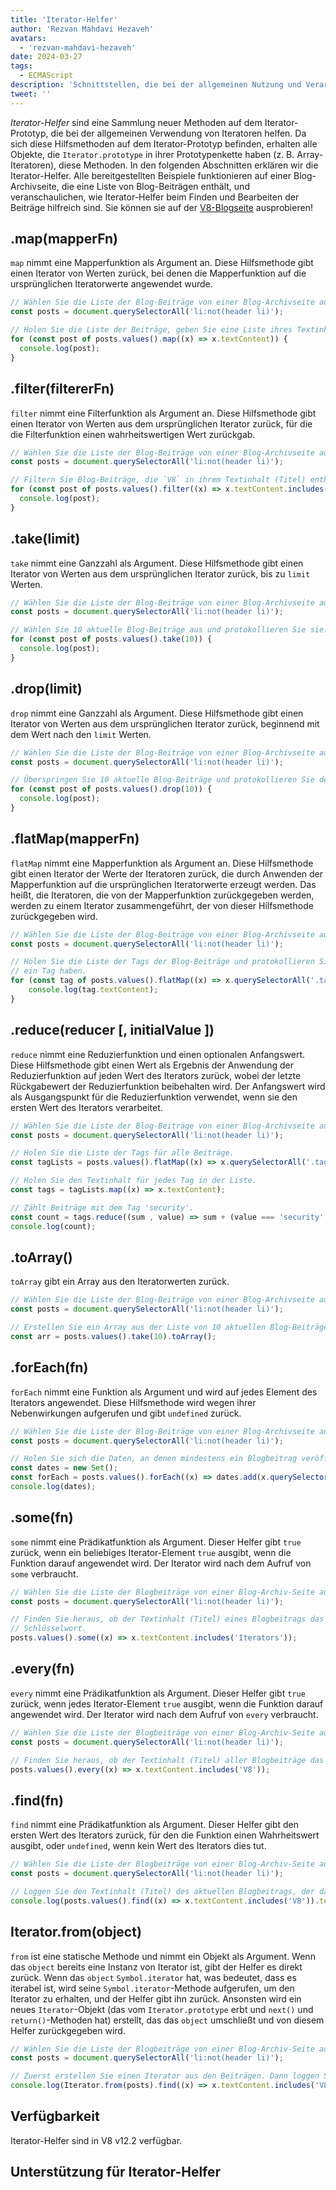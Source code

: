 ```yaml
---
title: 'Iterator-Helfer'
author: 'Rezvan Mahdavi Hezaveh'
avatars:
  - 'rezvan-mahdavi-hezaveh'
date: 2024-03-27
tags:
  - ECMAScript
description: 'Schnittstellen, die bei der allgemeinen Nutzung und Verarbeitung von Iteratoren helfen.'
tweet: ''
---
```


*Iterator-Helfer* sind eine Sammlung neuer Methoden auf dem Iterator-Prototyp, die bei der allgemeinen Verwendung von Iteratoren helfen. Da sich diese Hilfsmethoden auf dem Iterator-Prototyp befinden, erhalten alle Objekte, die `Iterator.prototype` in ihrer Prototypenkette haben (z. B. Array-Iteratoren), diese Methoden. In den folgenden Abschnitten erklären wir die Iterator-Helfer. Alle bereitgestellten Beispiele funktionieren auf einer Blog-Archivseite, die eine Liste von Blog-Beiträgen enthält, und veranschaulichen, wie Iterator-Helfer beim Finden und Bearbeiten der Beiträge hilfreich sind. Sie können sie auf der [V8-Blogseite](https://v8.dev/blog) ausprobieren!

<!--truncate-->

## .map(mapperFn)

`map` nimmt eine Mapperfunktion als Argument an. Diese Hilfsmethode gibt einen Iterator von Werten zurück, bei denen die Mapperfunktion auf die ursprünglichen Iteratorwerte angewendet wurde.

```javascript
// Wählen Sie die Liste der Blog-Beiträge von einer Blog-Archivseite aus.
const posts = document.querySelectorAll('li:not(header li)');

// Holen Sie die Liste der Beiträge, geben Sie eine Liste ihres Textinhalts (Titel) zurück und protokollieren Sie sie.
for (const post of posts.values().map((x) => x.textContent)) {
  console.log(post);
}
```

## .filter(filtererFn)

`filter` nimmt eine Filterfunktion als Argument an. Diese Hilfsmethode gibt einen Iterator von Werten aus dem ursprünglichen Iterator zurück, für die die Filterfunktion einen wahrheitswertigen Wert zurückgab.

```javascript
// Wählen Sie die Liste der Blog-Beiträge von einer Blog-Archivseite aus.
const posts = document.querySelectorAll('li:not(header li)');

// Filtern Sie Blog-Beiträge, die `V8` in ihrem Textinhalt (Titel) enthalten, und protokollieren Sie sie.
for (const post of posts.values().filter((x) => x.textContent.includes('V8'))) {
  console.log(post);
} 
```

## .take(limit)

`take` nimmt eine Ganzzahl als Argument. Diese Hilfsmethode gibt einen Iterator von Werten aus dem ursprünglichen Iterator zurück, bis zu `limit` Werten.

```javascript
// Wählen Sie die Liste der Blog-Beiträge von einer Blog-Archivseite aus.
const posts = document.querySelectorAll('li:not(header li)');

// Wählen Sie 10 aktuelle Blog-Beiträge aus und protokollieren Sie sie.
for (const post of posts.values().take(10)) {
  console.log(post);
}
```

## .drop(limit)

`drop` nimmt eine Ganzzahl als Argument. Diese Hilfsmethode gibt einen Iterator von Werten aus dem ursprünglichen Iterator zurück, beginnend mit dem Wert nach den `limit` Werten.

```javascript
// Wählen Sie die Liste der Blog-Beiträge von einer Blog-Archivseite aus.
const posts = document.querySelectorAll('li:not(header li)');

// Überspringen Sie 10 aktuelle Blog-Beiträge und protokollieren Sie den Rest.
for (const post of posts.values().drop(10)) {
  console.log(post);
}
```

## .flatMap(mapperFn)

`flatMap` nimmt eine Mapperfunktion als Argument an. Diese Hilfsmethode gibt einen Iterator der Werte der Iteratoren zurück, die durch Anwenden der Mapperfunktion auf die ursprünglichen Iteratorwerte erzeugt werden. Das heißt, die Iteratoren, die von der Mapperfunktion zurückgegeben werden, werden zu einem Iterator zusammengeführt, der von dieser Hilfsmethode zurückgegeben wird.

```javascript
// Wählen Sie die Liste der Blog-Beiträge von einer Blog-Archivseite aus.
const posts = document.querySelectorAll('li:not(header li)');

// Holen Sie die Liste der Tags der Blog-Beiträge und protokollieren Sie sie. Jeder Beitrag kann mehr als
// ein Tag haben.
for (const tag of posts.values().flatMap((x) => x.querySelectorAll('.tag').values())) {
    console.log(tag.textContent);
}
```

## .reduce(reducer [, initialValue ])

`reduce` nimmt eine Reduzierfunktion und einen optionalen Anfangswert. Diese Hilfsmethode gibt einen Wert als Ergebnis der Anwendung der Reduzierfunktion auf jeden Wert des Iterators zurück, wobei der letzte Rückgabewert der Reduzierfunktion beibehalten wird. Der Anfangswert wird als Ausgangspunkt für die Reduzierfunktion verwendet, wenn sie den ersten Wert des Iterators verarbeitet.

```javascript
// Wählen Sie die Liste der Blog-Beiträge von einer Blog-Archivseite aus.
const posts = document.querySelectorAll('li:not(header li)');

// Holen Sie die Liste der Tags für alle Beiträge.
const tagLists = posts.values().flatMap((x) => x.querySelectorAll('.tag').values());

// Holen Sie den Textinhalt für jedes Tag in der Liste.
const tags = tagLists.map((x) => x.textContent);

// Zählt Beiträge mit dem Tag 'security'.
const count = tags.reduce((sum , value) => sum + (value === 'security' ? 1 : 0), 0);
console.log(count);
```

## .toArray()

`toArray` gibt ein Array aus den Iteratorwerten zurück.

```javascript
// Wählen Sie die Liste der Blog-Beiträge von einer Blog-Archivseite aus.
const posts = document.querySelectorAll('li:not(header li)');

// Erstellen Sie ein Array aus der Liste von 10 aktuellen Blog-Beiträgen.
const arr = posts.values().take(10).toArray();
```

## .forEach(fn)

`forEach` nimmt eine Funktion als Argument und wird auf jedes Element des Iterators angewendet. Diese Hilfsmethode wird wegen ihrer Nebenwirkungen aufgerufen und gibt `undefined` zurück.

```javascript
// Wählen Sie die Liste der Blog-Beiträge von einer Blog-Archivseite aus.
const posts = document.querySelectorAll('li:not(header li)');

// Holen Sie sich die Daten, an denen mindestens ein Blogbeitrag veröffentlicht wurde, und loggen Sie sie.
const dates = new Set();
const forEach = posts.values().forEach((x) => dates.add(x.querySelector('time')));
console.log(dates);
```

## .some(fn)

`some` nimmt eine Prädikatfunktion als Argument. Dieser Helfer gibt `true` zurück, wenn ein beliebiges Iterator-Element `true` ausgibt, wenn die Funktion darauf angewendet wird. Der Iterator wird nach dem Aufruf von `some` verbraucht.

```javascript
// Wählen Sie die Liste der Blogbeiträge von einer Blog-Archiv-Seite aus.
const posts = document.querySelectorAll('li:not(header li)');

// Finden Sie heraus, ob der Textinhalt (Titel) eines Blogbeitrags das Schlüsselwort `Iterators` enthält.
// Schlüsselwort.
posts.values().some((x) => x.textContent.includes('Iterators'));
```

## .every(fn)

`every` nimmt eine Prädikatfunktion als Argument. Dieser Helfer gibt `true` zurück, wenn jedes Iterator-Element `true` ausgibt, wenn die Funktion darauf angewendet wird. Der Iterator wird nach dem Aufruf von `every` verbraucht.

```javascript
// Wählen Sie die Liste der Blogbeiträge von einer Blog-Archiv-Seite aus.
const posts = document.querySelectorAll('li:not(header li)');

// Finden Sie heraus, ob der Textinhalt (Titel) aller Blogbeiträge das Schlüsselwort `V8` enthält.
posts.values().every((x) => x.textContent.includes('V8'));
```

## .find(fn)

`find` nimmt eine Prädikatfunktion als Argument. Dieser Helfer gibt den ersten Wert des Iterators zurück, für den die Funktion einen Wahrheitswert ausgibt, oder `undefined`, wenn kein Wert des Iterators dies tut.

```javascript
// Wählen Sie die Liste der Blogbeiträge von einer Blog-Archiv-Seite aus.
const posts = document.querySelectorAll('li:not(header li)');

// Loggen Sie den Textinhalt (Titel) des aktuellen Blogbeitrags, der das Schlüsselwort `V8` enthält.
console.log(posts.values().find((x) => x.textContent.includes('V8')).textContent);
```

## Iterator.from(object)

`from` ist eine statische Methode und nimmt ein Objekt als Argument. Wenn das `object` bereits eine Instanz von Iterator ist, gibt der Helfer es direkt zurück. Wenn das `object` `Symbol.iterator` hat, was bedeutet, dass es iterabel ist, wird seine `Symbol.iterator`-Methode aufgerufen, um den Iterator zu erhalten, und der Helfer gibt ihn zurück. Ansonsten wird ein neues `Iterator`-Objekt (das vom `Iterator.prototype` erbt und `next()` und `return()`-Methoden hat) erstellt, das das `object` umschließt und von diesem Helfer zurückgegeben wird.

```javascript
// Wählen Sie die Liste der Blogbeiträge von einer Blog-Archiv-Seite aus.
const posts = document.querySelectorAll('li:not(header li)');

// Zuerst erstellen Sie einen Iterator aus den Beiträgen. Dann loggen Sie den Textinhalt (Titel) des aktuellen Blogbeitrags, der das Schlüsselwort `V8` enthält.
console.log(Iterator.from(posts).find((x) => x.textContent.includes('V8')).textContent);
```

## Verfügbarkeit

Iterator-Helfer sind in V8 v12.2 verfügbar.

## Unterstützung für Iterator-Helfer

<feature-support chrome="122 https://chromestatus.com/feature/5102502917177344"
                 firefox="no https://bugzilla.mozilla.org/show_bug.cgi?id=1568906"
                 safari="no https://bugs.webkit.org/show_bug.cgi?id=248650" 
                 nodejs="no"
                 babel="yes https://github.com/zloirock/core-js#iterator-helpers"></feature-support>

